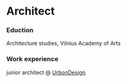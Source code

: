 # Architect

### Eduction
Architecture studies, Vilnius Academy of Arts

### Work experience
junior architect @ [UrbonDesign]([https://www.urbondesign.lt])
